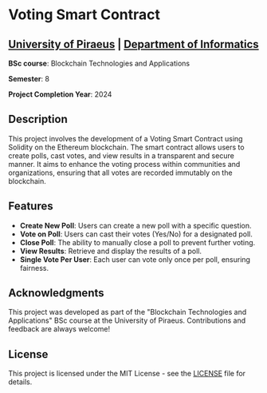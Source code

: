 # Voting Smart Contract

## [University of Piraeus](https://www.unipi.gr/en/home/) | [Department of Informatics](https://cs.unipi.gr/en/)
**BSc course**: Blockchain Technologies and Applications

**Semester**: 8

**Project Completion Year**: 2024

## Description
This project involves the development of a Voting Smart Contract using Solidity on the Ethereum blockchain. 
The smart contract allows users to create polls, cast votes, and view results in a transparent and secure manner. 
It aims to enhance the voting process within communities and organizations, ensuring that all votes are recorded immutably on the blockchain.

## Features
- **Create New Poll**: Users can create a new poll with a specific question.
- **Vote on Poll**: Users can cast their votes (Yes/No) for a designated poll.
- **Close Poll**: The ability to manually close a poll to prevent further voting.
- **View Results**: Retrieve and display the results of a poll.
- **Single Vote Per User**: Each user can vote only once per poll, ensuring fairness.

## Acknowledgments
This project was developed as part of the "Blockchain Technologies and Applications" BSc course at the University of Piraeus. Contributions and feedback are always welcome!

## License
This project is licensed under the MIT License - see the [LICENSE](LICENSE) file for details.
